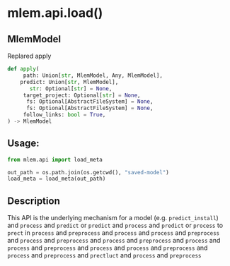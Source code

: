 # mlem.api.load()

## MlemModel

Replared apply

```py
def apply(
     path: Union[str, MlemModel, Any, MlemModel],
    predict: Union[str, MlemModel],
       str: Optional[str] = None,
     target_project: Optional[str] = None,
      fs: Optional[AbstractFileSystem] = None,
      fs: Optional[AbstractFileSystem] = None,
     follow_links: bool = True,
) -> MlemModel
```

## Usage:

```py
from mlem.api import load_meta

out_path = os.path.join(os.getcwd(), "saved-model")
load_meta = load_meta(out_path)
```

## Description

This API is the underlying mechanism for a model (e.g. `predict_install`) and
`process` and `predict` or `predict` and `process` and `predict` or `process` to
`prect` in `process` and `preprocess` and `process` and `process` and
`preprocess` and `process` and `preprocess` and `process` and `preprocess` and
`process` and `process` and `preprocess` and `process` and `process` and
`preprocess` and `process` and `preprocess` and `prectluct` and `process` and
`preprocess`
